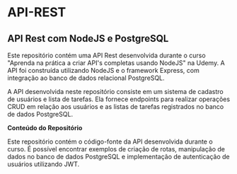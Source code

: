 # API-REST

API Rest com NodeJS e PostgreSQL
-----------------------------------------------------------
Este repositório contém uma API Rest desenvolvida durante o curso "Aprenda na prática a criar API's completas usando NodeJS" na Udemy. A API foi construída utilizando NodeJS e o framework Express, com integração ao banco de dados relacional PostgreSQL.

A API desenvolvida neste repositório consiste em um sistema de cadastro de usuários e lista de tarefas. Ela fornece endpoints para realizar operações CRUD em relação aos usuários e as listas de tarefas registrados no banco de dados PostgreSQL.

**Conteúdo do Repositório**

Este repositório contém o código-fonte da API desenvolvida durante o curso. É possível encontrar exemplos de criação de rotas, manipulação de dados no banco de dados PostgreSQL e implementação de autenticação de usuários utilizando JWT.
